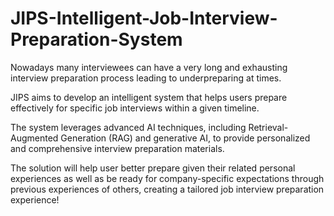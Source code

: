 # JIPS-Intelligent-Job-Interview-Preparation-System

Nowadays many interviewees can have a very long and exhausting interview preparation process leading to underpreparing at times. 

JIPS aims to develop an intelligent system that helps users prepare effectively for specific job interviews within a given timeline. 

The system leverages advanced AI techniques, including Retrieval-Augmented Generation (RAG) and generative AI, to provide personalized and comprehensive interview preparation materials. 

The solution will help user better prepare given their related personal experiences as well as be ready for company-specific expectations through previous experiences of others, creating a tailored job interview preparation experience!
